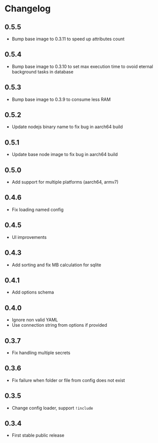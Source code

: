 # Changelog

## 0.5.5

- Bump base image to 0.3.11 to speed up attributes count

## 0.5.4

- Bump base image to 0.3.10 to set max execution time to ovoid eternal background tasks in database

## 0.5.3

- Bump base image to 0.3.9 to consume less RAM

## 0.5.2

- Update nodejs binary name to fix bug in aarch64 build

## 0.5.1

- Update base node image to fix bug in aarch64 build

## 0.5.0

- Add support for multiple platforms (aarch64, armv7)

## 0.4.6

- Fix loading named config

## 0.4.5

- UI improvements

## 0.4.3

- Add sorting and fix MB calculation for sqlite

## 0.4.1

- Add options schema

## 0.4.0

- Ignore non valid YAML
- Use connection string from options if provided

## 0.3.7

- Fix handling multiple secrets

## 0.3.6

- Fix failure when folder or file from config does not exist

## 0.3.5

- Change config loader, support `!include`

## 0.3.4

- First stable public release
